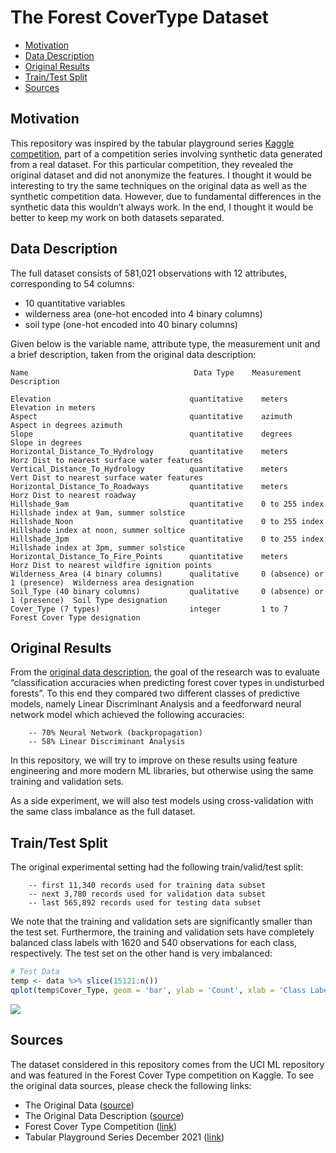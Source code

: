 The Forest CoverType Dataset
================

-   [Motivation](#motivation)
-   [Data Description](#data-description)
-   [Original Results](#original-results)
-   [Train/Test Split](#traintest-split)
-   [Sources](#sources)

## Motivation

This repository was inspired by the tabular playground series [Kaggle
competition](https://www.kaggle.com/c/tabular-playground-series-dec-2021),
part of a competition series involving synthetic data generated from a
real dataset. For this particular competition, they revealed the
original dataset and did not anonymize the features. I thought it would
be interesting to try the same techniques on the original data as well
as the synthetic competition data. However, due to fundamental
differences in the synthetic data this wouldn’t always work. In the end,
I thought it would be better to keep my work on both datasets separated.

## Data Description

The full dataset consists of 581,021 observations with 12 attributes,
corresponding to 54 columns:

-   10 quantitative variables
-   wilderness area (one-hot encoded into 4 binary columns)
-   soil type (one-hot encoded into 40 binary columns)

Given below is the variable name, attribute type, the measurement unit
and a brief description, taken from the original data description:

    Name                                     Data Type    Measurement                       Description

    Elevation                               quantitative    meters                       Elevation in meters
    Aspect                                  quantitative    azimuth                      Aspect in degrees azimuth
    Slope                                   quantitative    degrees                      Slope in degrees
    Horizontal_Distance_To_Hydrology        quantitative    meters                       Horz Dist to nearest surface water features
    Vertical_Distance_To_Hydrology          quantitative    meters                       Vert Dist to nearest surface water features
    Horizontal_Distance_To_Roadways         quantitative    meters                       Horz Dist to nearest roadway
    Hillshade_9am                           quantitative    0 to 255 index               Hillshade index at 9am, summer solstice
    Hillshade_Noon                          quantitative    0 to 255 index               Hillshade index at noon, summer soltice
    Hillshade_3pm                           quantitative    0 to 255 index               Hillshade index at 3pm, summer solstice
    Horizontal_Distance_To_Fire_Points      quantitative    meters                       Horz Dist to nearest wildfire ignition points
    Wilderness_Area (4 binary columns)      qualitative     0 (absence) or 1 (presence)  Wilderness area designation
    Soil_Type (40 binary columns)           qualitative     0 (absence) or 1 (presence)  Soil Type designation
    Cover_Type (7 types)                    integer         1 to 7                       Forest Cover Type designation

## Original Results

From the [original data
description](https://archive.ics.uci.edu/ml/machine-learning-databases/covtype/covtype.info),
the goal of the research was to evaluate “classification accuracies when
predicting forest cover types in undisturbed forests”. To this end they
compared two different classes of predictive models, namely Linear
Discriminant Analysis and a feedforward neural network model which
achieved the following accuracies:

        -- 70% Neural Network (backpropagation)
        -- 58% Linear Discriminant Analysis
        

In this repository, we will try to improve on these results using
feature engineering and more modern ML libraries, but otherwise using
the same training and validation sets.

As a side experiment, we will also test models using cross-validation
with the same class imbalance as the full dataset.

## Train/Test Split

The original experimental setting had the following train/valid/test
split:

        -- first 11,340 records used for training data subset
        -- next 3,780 records used for validation data subset
        -- last 565,892 records used for testing data subset

We note that the training and validation sets are significantly smaller
than the test set. Furthermore, the training and validation sets have
completely balanced class labels with 1620 and 540 observations for each
class, respectively. The test set on the other hand is very imbalanced:

``` r
# Test Data
temp <- data %>% slice(15121:n())
qplot(temp$Cover_Type, geom = 'bar', ylab = 'Count', xlab = 'Class Labels')
```

<img src="README_files/figure-gfm/unnamed-chunk-1-1.png" style="display: block; margin: auto;" />

## Sources

The dataset considered in this repository comes from the UCI ML
repository and was featured in the Forest Cover Type competition on
Kaggle. To see the original data sources, please check the following
links:

-   The Original Data
    ([source](https://archive.ics.uci.edu/ml/datasets/covertype))
-   The Original Data Description
    ([source](https://archive.ics.uci.edu/ml/machine-learning-databases/covtype/covtype.info))
-   Forest Cover Type Competition
    ([link](https://www.kaggle.com/c/forest-cover-type-prediction))
-   Tabular Playground Series December 2021
    ([link](https://www.kaggle.com/c/tabular-playground-series-dec-2021))
